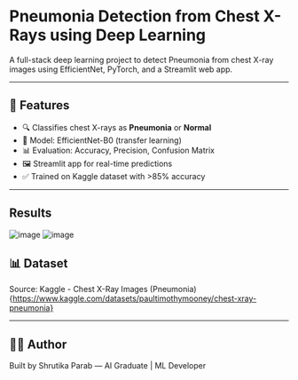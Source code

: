 # Pneumonia Detection from Chest X-Rays using Deep Learning

A full-stack deep learning project to detect Pneumonia from chest X-ray images using EfficientNet, PyTorch, and a Streamlit web app.

---

## 🚀 Features

- 🔍 Classifies chest X-rays as **Pneumonia** or **Normal**
- 🧠 Model: EfficientNet-B0 (transfer learning)
- 📊 Evaluation: Accuracy, Precision, Confusion Matrix
- 🖼️ Streamlit app for real-time predictions
- ✅ Trained on Kaggle dataset with >85% accuracy

---
## Results
![image](https://github.com/user-attachments/assets/5bf370ff-d594-4575-8ee5-a0b29f3ce54b)
![image](https://github.com/user-attachments/assets/df494bbc-c0cd-4d36-917e-a85493ee93b9)


## 📊 Dataset
Source: Kaggle - Chest X-Ray Images (Pneumonia){https://www.kaggle.com/datasets/paultimothymooney/chest-xray-pneumonia}

---

## 👨‍💻 Author
Built by Shrutika Parab — AI Graduate | ML Developer 
